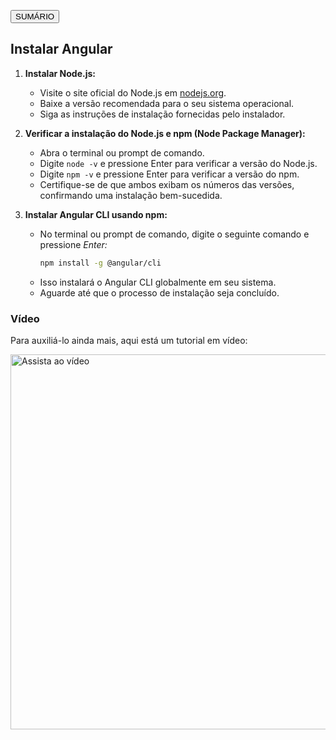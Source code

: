 <a href="https://github.com/daniloasdotcom/angularchecklist/blob/main/Notebooks/Portugu%C3%AAs/pot_notebook.md"><button>SUMÁRIO</button></a>

## Instalar Angular

1. **Instalar Node.js:**
    - Visite o site oficial do Node.js em [nodejs.org](https://nodejs.org/en/download).
    - Baixe a versão recomendada para o seu sistema operacional.
    - Siga as instruções de instalação fornecidas pelo instalador.

2. **Verificar a instalação do Node.js e npm (Node Package Manager):**
    - Abra o terminal ou prompt de comando.
    - Digite `node -v` e pressione Enter para verificar a versão do Node.js.
    - Digite `npm -v` e pressione Enter para verificar a versão do npm.
    - Certifique-se de que ambos exibam os números das versões, confirmando uma instalação bem-sucedida.

3. **Instalar Angular CLI usando npm:**
    - No terminal ou prompt de comando, digite o seguinte comando e pressione *Enter:*
        ```sh
        npm install -g @angular/cli
        ```
    - Isso instalará o Angular CLI globalmente em seu sistema.
    - Aguarde até que o processo de instalação seja concluído.

### Vídeo

Para auxiliá-lo ainda mais, aqui está um tutorial em vídeo:

<a href="https://youtu.be/3a3157z68yA">
    <img src="https://img.youtube.com/vi/3a3157z68yA/maxresdefault.jpg" alt="Assista ao vídeo" style="width:600px;"/>
</a>
